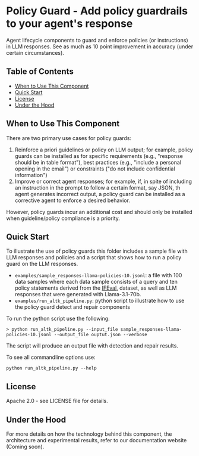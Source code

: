 # Policy Guard - Add policy guardrails to your agent's response
Agent lifecycle components to guard and enforce policies (or instructions) in LLM responses. See as much as 10 point improvement in accuracy (under certain circumstances).

## Table of Contents
- [When to Use This Component](#when-to-use-this-component)
- [Quick Start](#quick-start)
- [License](#license)
- [Under the Hood](#under-the-hood)

## When to Use This Component
There are two primary use cases for policy guards:

1. Reinforce a priori guidelines or policy on LLM output; for example, policy guards can be installed as for specific requirements (e.g., "response should be in table format"), best practices (e.g., "include a personal opening in the email") or constraints ("do not include confidential information")
2. Improve or correct agent responses; for example, if, in spite of including an instruction in the prompt to follow a certain format, say JSON, th agent generates incorrect output, a policy guard can be installed as a corrective agent to enforce a desired behavior.

However, policy guards incur an additional cost and should only be installed when guideline/policy compliance is a priority.


## Quick Start

To illustrate the use of policy guards this folder includes a sample file with LLM responses and policies and a script that shows how to run a policy guard on the LLM responses.

- `examples/sample_responses-llama-policies-10.jsonl`: a file with 100 data samples where each data sample consists of a query and ten policy statements derived from the [IFEval,](https://huggingface.co/datasets/google/IFEval) dataset, as well as LLM responses that were generated with Llama-3.1-70b.
- `examples/run_altk_pipeline.py`: python script to illustrate how to use the policy guard detect and repair components

To run the python script use the following:
```
> python run_altk_pipeline.py --input_file sample_responses-llama-policies-10.jsonl --output_file ouptut.json --verbose
```

The script will produce an output file with detection and repair results.

To see all commandline options use:
```
python run_altk_pipeline.py --help
```

## License
Apache 2.0 - see LICENSE file for details.

## Under the Hood
For more details on how the technology behind this component, the architecture and experimental results, refer to our documentation website (Coming soon).
